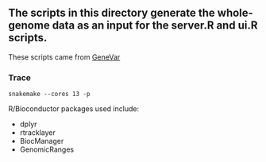 ## The scripts in this directory generate the whole-genome data as an input for the server.R and ui.R scripts.
These scripts came from [GeneVar](https://github.com/collaborativebioinformatics/GeneVar)

### Trace

```
snakemake --cores 13 -p
```

R/Bioconductor packages used include:
- dplyr
- rtracklayer
- BiocManager
- GenomicRanges



